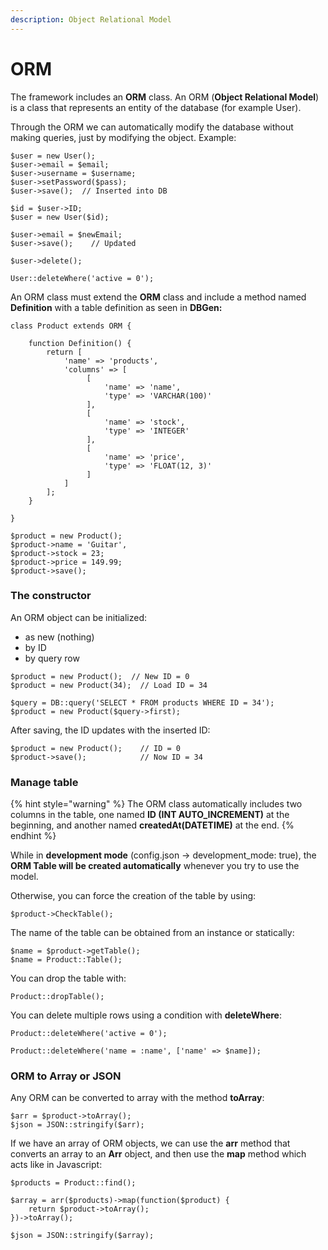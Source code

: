 ```yaml
---
description: Object Relational Model
---
```


# ORM

The framework includes an **ORM** class. An ORM (**Object Relational Model**) is a class that represents an entity of the database (for example User).

Through the ORM we can automatically modify the database without making queries, just by modifying the object. Example:

```
$user = new User();
$user->email = $email;
$user->username = $username;
$user->setPassword($pass);
$user->save();  // Inserted into DB

$id = $user->ID;
$user = new User($id);

$user->email = $newEmail;
$user->save();    // Updated

$user->delete();

User::deleteWhere('active = 0');
```

An ORM class must extend the **ORM** class and include a method named **Definition** with a table definition as seen in **DBGen:**

```
class Product extends ORM {

    function Definition() {
        return [
            'name' => 'products',
            'columns' => [
                 [
                     'name' => 'name',
                     'type' => 'VARCHAR(100)'
                 ],
                 [
                     'name' => 'stock',
                     'type' => 'INTEGER'
                 ],
                 [
                     'name' => 'price',
                     'type' => 'FLOAT(12, 3)'
                 ]
            ]
        ];
    }

}

$product = new Product();
$product->name = 'Guitar',
$product->stock = 23;
$product->price = 149.99;
$product->save();
```

### The constructor

An ORM object can be initialized:

* as new (nothing)
* by ID
* by query row

```
$product = new Product();  // New ID = 0
$product = new Product(34);  // Load ID = 34

$query = DB::query('SELECT * FROM products WHERE ID = 34');
$product = new Product($query->first);
```

After saving, the ID updates with the inserted ID:

```
$product = new Product();    // ID = 0
$product->save();            // Now ID = 34
```

### Manage table

{% hint style="warning" %}
The ORM class automatically includes two columns in the table, one named **ID (INT AUTO\_INCREMENT)** at the beginning, and another named **createdAt(DATETIME)** at the end.
{% endhint %}

While in **development mode** (config.json -> development\_mode: true), the **ORM Table will be created automatically** whenever you try to use the model.

Otherwise, you can force the creation of the table by using:

```
$product->CheckTable();
```

The name of the table can be obtained from an instance or statically:

```
$name = $product->getTable();
$name = Product::Table();
```

You can drop the table with:

```
Product::dropTable();
```

You can delete multiple rows using a condition with **deleteWhere**:

```
Product::deleteWhere('active = 0');

Product::deleteWhere('name = :name', ['name' => $name]);
```

### ORM to Array or JSON

Any ORM can be converted to array with the method **toArray**:

```
$arr = $product->toArray();
$json = JSON::stringify($arr);
```

If we have an array of ORM objects, we can use the **arr** method that converts an array to an **Arr** object, and then use the **map** method which acts like in Javascript:

```
$products = Product::find();

$array = arr($products)->map(function($product) {
    return $product->toArray();
})->toArray();

$json = JSON::stringify($array);
```
